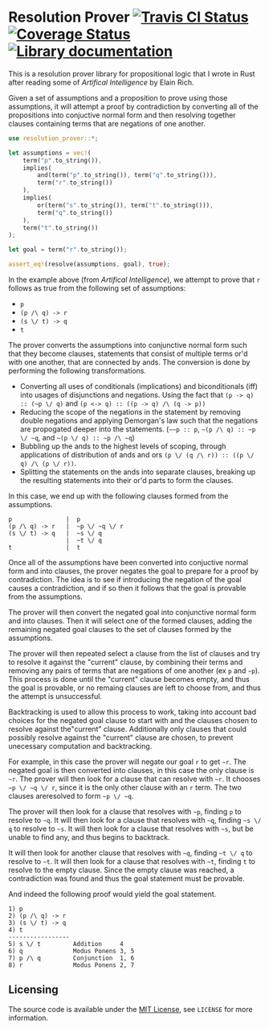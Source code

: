 # Resolution Prover [![Travis CI Status](https://api.travis-ci.org/ExcaliburZero/resolution-prover.svg)](https://travis-ci.org/ExcaliburZero/resolution-prover) [![Coverage Status](https://coveralls.io/repos/github/ExcaliburZero/resolution-prover/badge.svg?branch=master)](https://coveralls.io/github/ExcaliburZero/resolution-prover?branch=master) [![Library documentation](https://img.shields.io/readthedocs/pip.svg)](https://excaliburzero.github.io/resolution-prover/master/resolution_prover/index.html)
This is a resolution prover library for propositional logic that I wrote in Rust after reading some of *Artifical Intelligence* by Elain Rich.

Given a set of assumptions and a proposition to prove using those assumptions, it will attempt a proof by contradiction by converting all of the propositions into conjuctive normal form and then resolving together clauses containing terms that are negations of one another.

```rust
use resolution_prover::*;

let assumptions = vec!(
    term("p".to_string()),
    implies(
        and(term("p".to_string()), term("q".to_string())),
        term("r".to_string())
    ),
    implies(
        or(term("s".to_string()), term("t".to_string())),
        term("q".to_string())
    ),
    term("t".to_string())
);

let goal = term("r".to_string());

assert_eq!(resolve(assumptions, goal), true);
```

In the example above (from *Artifical Intelligence*), we attempt to prove that `r` follows as true from the following set of assumptions:

* `p`
* `(p /\ q) -> r`
* `(s \/ t) -> q`
* `t`

The prover converts the assumptions into conjunctive normal form such that they become clauses, statements that consist of multiple terms or'd with one another, that are connected by ands. The conversion is done by performing the following transformations.

* Converting all uses of conditionals (implications) and biconditionals (iff) into usages of disjunctions and negations. Using the fact that `(p -> q) :: (~p \/ q)` and `(p <-> q) :: ((p -> q) /\ (q -> p))`
* Reducing the scope of the negations in the statement by removing double negations and applying Demorgan's law such that the negations are propogated deeper into the statements. (`~~p :: p`, `~(p /\ q) :: ~p \/ ~q`, and `~(p \/ q) :: ~p /\ ~q`)
* Bubbling up the ands to the highest levels of scoping, through applications of distribution of ands and ors `(p \/ (q /\ r)) :: ((p \/ q) /\ (p \/ r))`.
* Splitting the statements on the ands into separate clauses, breaking up the resulting statements into their or'd parts to form the clauses.

In this case, we end up with the following clauses formed from the assumptions.

```
p               |  p
(p /\ q) -> r   |  ~p \/ ~q \/ r
(s \/ t) -> q   |  ~s \/ q
                |  ~t \/ q
t               |  t
```

Once all of the assumptions have been converted into conjuctive normal form and into clauses, the prover negates the goal to prepare for a proof by contradiction. The idea is to see if introducing the negation of the goal causes a contradiction, and if so then it follows that the goal is provable from the assumptions.

The prover will then convert the negated goal into conjunctive normal form and into clauses. Then it will select one of the formed clauses, adding the remaining negated goal clauses to the set of clauses formed by the assumptions.

The prover will then repeated select a clause from the list of clauses and try to resolve it against the "current" clause, by combining their terms and removing any pairs of terms that are negations of one another (ex `p` and `~p`). This process is done until the "current" clause becomes empty, and thus the goal is provable, or no remaing clauses are left to choose from, and thus the attempt is unsuccessful.

Backtracking is used to allow this process to work, taking into account bad choices for the negated goal clause to start with and the clauses chosen to resolve against the"current" clause. Additionally only clauses that could possibly resolve against the "current" clause are chosen, to prevent unecessary computation and backtracking.

For example, in this case the prover will negate our goal `r` to get `~r`. The negated goal is then converted into clauses, in this case the only clause is `~r`. The prover will then look for a clause that can resolve with `~r`. It chooses `~p \/ ~q \/ r`, since it is the only other clause with an `r` term. The two clauses areresolved to form `~p \/ ~q`.

The prover will then look for a clause that resolves with `~p`, finding `p` to resolve to `~q`. It will then look for a clause that resolves with `~q`, finding `~s \/ q` to resolve to `~s`. It will then look for a clause that resolves with `~s`, but be unable to find any, and thus begins to backtrack.

It will then look for another clause that resolves with `~q`, finding `~t \/ q` to resolve to `~t`. It will then look for a clause that resolves with `~t`, finding `t` to resolve to the empty clause. Since the empty clause was reached, a contradiction was found and thus the goal statement must be provable.

And indeed the following proof would yield the goal statement.

```
1) p
2) (p /\ q) -> r
3) (s \/ t) -> q
4) t
-----------------
5) s \/ t         Addition     4
6) q              Modus Ponens 3, 5
7) p /\ q         Conjunction  1, 6
8) r              Modus Ponens 2, 7
```

## Licensing
The source code is available under the [MIT License](https://opensource.org/licenses/MIT), see `LICENSE` for more information.
